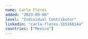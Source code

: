 ```yaml
---
name: Carla Flores
added: "2023-09-06"
level: "Individual Contributor"
linkedin: "carla-flores-1b516614a"
countries: ["Mexico"]
---
```

